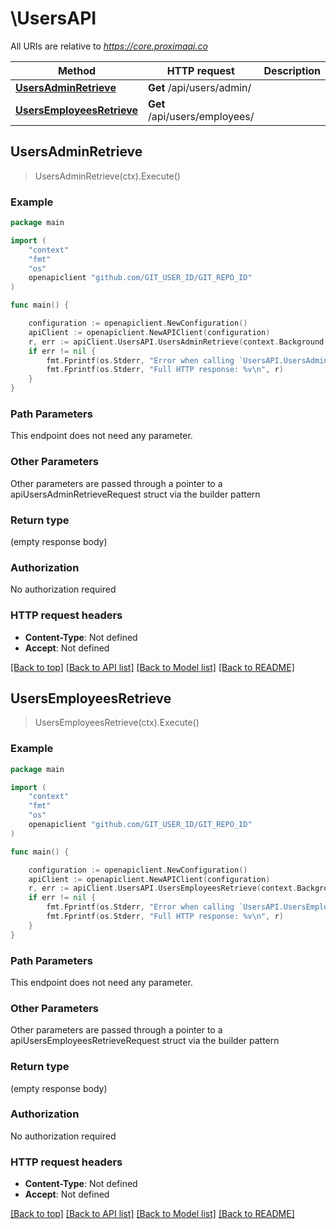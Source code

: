 # \UsersAPI

All URIs are relative to *https://core.proximaai.co*

Method | HTTP request | Description
------------- | ------------- | -------------
[**UsersAdminRetrieve**](UsersAPI.md#UsersAdminRetrieve) | **Get** /api/users/admin/ | 
[**UsersEmployeesRetrieve**](UsersAPI.md#UsersEmployeesRetrieve) | **Get** /api/users/employees/ | 



## UsersAdminRetrieve

> UsersAdminRetrieve(ctx).Execute()





### Example

```go
package main

import (
	"context"
	"fmt"
	"os"
	openapiclient "github.com/GIT_USER_ID/GIT_REPO_ID"
)

func main() {

	configuration := openapiclient.NewConfiguration()
	apiClient := openapiclient.NewAPIClient(configuration)
	r, err := apiClient.UsersAPI.UsersAdminRetrieve(context.Background()).Execute()
	if err != nil {
		fmt.Fprintf(os.Stderr, "Error when calling `UsersAPI.UsersAdminRetrieve``: %v\n", err)
		fmt.Fprintf(os.Stderr, "Full HTTP response: %v\n", r)
	}
}
```

### Path Parameters

This endpoint does not need any parameter.

### Other Parameters

Other parameters are passed through a pointer to a apiUsersAdminRetrieveRequest struct via the builder pattern


### Return type

 (empty response body)

### Authorization

No authorization required

### HTTP request headers

- **Content-Type**: Not defined
- **Accept**: Not defined

[[Back to top]](#) [[Back to API list]](../README.md#documentation-for-api-endpoints)
[[Back to Model list]](../README.md#documentation-for-models)
[[Back to README]](../README.md)


## UsersEmployeesRetrieve

> UsersEmployeesRetrieve(ctx).Execute()





### Example

```go
package main

import (
	"context"
	"fmt"
	"os"
	openapiclient "github.com/GIT_USER_ID/GIT_REPO_ID"
)

func main() {

	configuration := openapiclient.NewConfiguration()
	apiClient := openapiclient.NewAPIClient(configuration)
	r, err := apiClient.UsersAPI.UsersEmployeesRetrieve(context.Background()).Execute()
	if err != nil {
		fmt.Fprintf(os.Stderr, "Error when calling `UsersAPI.UsersEmployeesRetrieve``: %v\n", err)
		fmt.Fprintf(os.Stderr, "Full HTTP response: %v\n", r)
	}
}
```

### Path Parameters

This endpoint does not need any parameter.

### Other Parameters

Other parameters are passed through a pointer to a apiUsersEmployeesRetrieveRequest struct via the builder pattern


### Return type

 (empty response body)

### Authorization

No authorization required

### HTTP request headers

- **Content-Type**: Not defined
- **Accept**: Not defined

[[Back to top]](#) [[Back to API list]](../README.md#documentation-for-api-endpoints)
[[Back to Model list]](../README.md#documentation-for-models)
[[Back to README]](../README.md)

